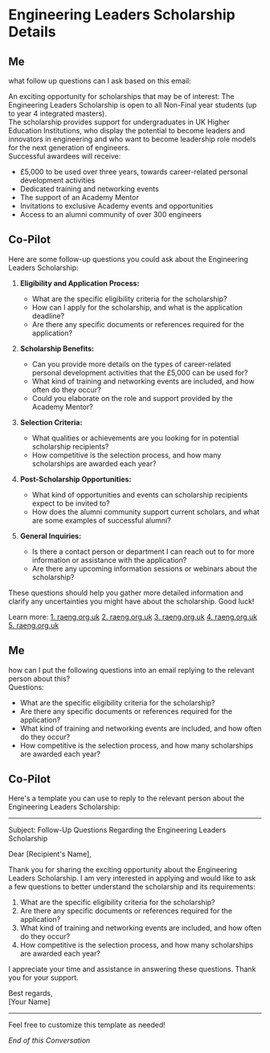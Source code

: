 # Engineering Leaders Scholarship Details  

## Me
what follow up questions can I ask based on this email:  

An exciting opportunity for scholarships that may be of interest: The Engineering Leaders Scholarship is open to all Non-Final year students (up to year 4 integrated masters).  
The scholarship provides support for undergraduates in UK Higher Education Institutions, who display the potential to become leaders and innovators in engineering and who want to become leadership role models for the next generation of engineers.  
Successful awardees will receive:  
- £5,000 to be used over three years, towards career-related personal development activities
- Dedicated training and networking events
- The support of an Academy Mentor
- Invitations to exclusive Academy events and opportunities
- Access to an alumni community of over 300 engineers

## Co-Pilot
[1]: https://raeng.org.uk/programmes-and-prizes/programmes/uk-grants-and-prizes/support-for-education/engineering-leaders-scholarship/faq ""
[2]: https://raeng.org.uk/programmes-and-prizes/programmes/uk-grants-and-prizes/support-for-education/engineering-leaders-scholarship ""
[3]: https://raeng.org.uk/media/kxjnoeb2/els-guidance-23-24-compressed.pdf ""
[4]: https://raeng.org.uk/media/kiipo3zn/els-guidance-notes-2024-2025.pdf ""
[5]: https://raeng.org.uk/els ""

Here are some follow-up questions you could ask about the Engineering Leaders Scholarship:

1. **Eligibility and Application Process:**
   - What are the specific eligibility criteria for the scholarship?
   - How can I apply for the scholarship, and what is the application deadline?
   - Are there any specific documents or references required for the application?

2. **Scholarship Benefits:**
   - Can you provide more details on the types of career-related personal development activities that the £5,000 can be used for?
   - What kind of training and networking events are included, and how often do they occur?
   - Could you elaborate on the role and support provided by the Academy Mentor?

3. **Selection Criteria:**
   - What qualities or achievements are you looking for in potential scholarship recipients?
   - How competitive is the selection process, and how many scholarships are awarded each year?

4. **Post-Scholarship Opportunities:**
   - What kind of opportunities and events can scholarship recipients expect to be invited to?
   - How does the alumni community support current scholars, and what are some examples of successful alumni?

5. **General Inquiries:**
   - Is there a contact person or department I can reach out to for more information or assistance with the application?
   - Are there any upcoming information sessions or webinars about the scholarship?

These questions should help you gather more detailed information and clarify any uncertainties you might have about the scholarship. Good luck!

Learn more: [1. raeng.org.uk](https://raeng.org.uk/programmes-and-prizes/programmes/uk-grants-and-prizes/support-for-education/engineering-leaders-scholarship/faq) [2. raeng.org.uk](https://raeng.org.uk/programmes-and-prizes/programmes/uk-grants-and-prizes/support-for-education/engineering-leaders-scholarship) [3. raeng.org.uk](https://raeng.org.uk/media/kxjnoeb2/els-guidance-23-24-compressed.pdf) [4. raeng.org.uk](https://raeng.org.uk/media/kiipo3zn/els-guidance-notes-2024-2025.pdf) [5. raeng.org.uk](https://raeng.org.uk/els)  

## Me
how can I put the following questions into an email replying to the relevant person about this?  
Questions:  
- What are the specific eligibility criteria for the scholarship?
- Are there any specific documents or references required for the application?
- What kind of training and networking events are included, and how often do they occur?
- How competitive is the selection process, and how many scholarships are awarded each year?  

## Co-Pilot
Here's a template you can use to reply to the relevant person about the Engineering Leaders Scholarship:

---

Subject: Follow-Up Questions Regarding the Engineering Leaders Scholarship

Dear [Recipient's Name],

Thank you for sharing the exciting opportunity about the Engineering Leaders Scholarship. I am very interested in applying and would like to ask a few questions to better understand the scholarship and its requirements:

1. What are the specific eligibility criteria for the scholarship?
2. Are there any specific documents or references required for the application?
3. What kind of training and networking events are included, and how often do they occur?
4. How competitive is the selection process, and how many scholarships are awarded each year?

I appreciate your time and assistance in answering these questions. Thank you for your support.

Best regards,  
[Your Name]

---

Feel free to customize this template as needed!  

*End of this Conversation*

